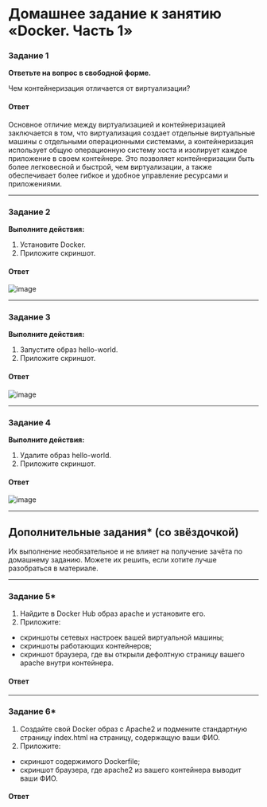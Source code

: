 # Домашнее задание к занятию «Docker. Часть 1»



### Задание 1

**Ответьте на вопрос в свободной форме.** 

Чем контейнеризация отличается от виртуализации?

#### Ответ
Основное отличие между виртуализацией и контейнеризацией заключается в том, что виртуализация создает отдельные виртуальные машины с отдельными операционными системами, а контейнеризация использует общую операционную систему хоста и изолирует каждое приложение в своем контейнере. Это позволяет контейнеризации быть более легковесной и быстрой, чем виртуализации, а также обеспечивает более гибкое и удобное управление ресурсами и приложениями.

---

### Задание 2 

**Выполните действия:**

1. Установите Docker.
1. Приложите скриншот.

#### Ответ
![image](https://github.com/goddim/HW_netology_main/assets/132663924/18805e4a-1257-46f9-88b1-696c6d7c2805)


---

### Задание 3

**Выполните действия:**

1. Запустите образ hello-world.
1. Приложите скриншот.

#### Ответ
![image](https://github.com/goddim/HW_netology_main/assets/132663924/6abf9b8a-b422-4940-85d9-4511e1f97047)

---

### Задание 4 

**Выполните действия:**

1. Удалите образ hello-world.
1. Приложите скриншот.

#### Ответ
![image](https://github.com/goddim/HW_netology_main/assets/132663924/cfae2365-934b-4917-8ee8-824f1e326ece)

---

## Дополнительные задания* (со звёздочкой)

Их выполнение необязательное и не влияет на получение зачёта по домашнему заданию. Можете их решить, если хотите лучше разобраться в материале.

---

### Задание 5*

1. Найдите в Docker Hub образ apache и установите его.
1. Приложите:
 * скриншоты сетевых настроек вашей виртуальной машины;
 * скриншоты работающих контейнеров;
 * скриншот браузера, где вы открыли дефолтную страницу вашего apache внутри контейнера.

#### Ответ
---

### Задание 6*

1. Создайте свой Docker образ с Apache2 и подмените стандартную страницу index.html на страницу, содержащую ваши ФИО.
1. Приложите:
 * скриншот содержимого Dockerfile;
 * скриншот браузера, где apache2 из вашего контейнера выводит ваши ФИО.
#### Ответ
